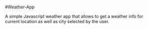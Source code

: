#Weather-App

A simple Javascript weather app that allows to get a weather info for current location as well as city selected by the user. 